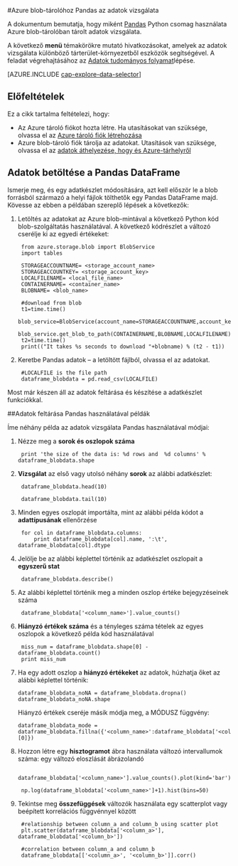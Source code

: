 <properties 
    pageTitle="Azure blob-tárolóhoz Pandas az adatok vizsgálata |} Microsoft Azure" 
    description="Hogyan lehet az Azure blob-tárolóhoz Pandas használatával tárolt adatok vizsgálata." 
    services="machine-learning,storage" 
    documentationCenter="" 
    authors="bradsev" 
    manager="jhubbard" 
    editor="cgronlun" />

<tags 
    ms.service="machine-learning" 
    ms.workload="data-services" 
    ms.tgt_pltfrm="na" 
    ms.devlang="na" 
    ms.topic="article" 
    ms.date="09/13/2016" 
    ms.author="bradsev" /> 

#<a name="explore-data-in-azure-blob-storage-with-pandas"></a>Azure blob-tárolóhoz Pandas az adatok vizsgálata

A dokumentum bemutatja, hogy miként [Pandas](http://pandas.pydata.org/) Python csomag használata Azure blob-tárolóban tárolt adatok vizsgálata.

A következő **menü** témakörökre mutató hivatkozásokat, amelyek az adatok vizsgálata különböző tárterület-környezetből eszközök segítségével. A feladat végrehajtásához az [Adatok tudományos folyamat]()lépése.

[AZURE.INCLUDE [cap-explore-data-selector](../../includes/cap-explore-data-selector.md)]


## <a name="prerequisites"></a>Előfeltételek
Ez a cikk tartalma feltételezi, hogy:

* Az Azure tároló fiókot hozta létre. Ha utasításokat van szüksége, olvassa el az [Azure tároló fiók létrehozása](../storage/storage-create-storage-account.md#create-a-storage-account)
* Azure blob-tároló fiók tárolja az adatokat. Utasítások van szüksége, olvassa el az [adatok áthelyezése, hogy és Azure-tárhelyről](../storage/storage-moving-data.md)

## <a name="load-the-data-into-a-pandas-dataframe"></a>Adatok betöltése a Pandas DataFrame
Ismerje meg, és egy adatkészlet módosítására, azt kell először le a blob forrásból származó a helyi fájlok tölthetők egy Pandas DataFrame majd. Kövesse az ebben a példában szereplő lépések a következők:

1. Letöltés az adatokat az Azure blob-mintával a következő Python kód blob-szolgáltatás használatával. A következő kódrészlet a változó cserélje ki az egyedi értékeket: 

        from azure.storage.blob import BlobService
        import tables
        
        STORAGEACCOUNTNAME= <storage_account_name>
        STORAGEACCOUNTKEY= <storage_account_key>
        LOCALFILENAME= <local_file_name>        
        CONTAINERNAME= <container_name>
        BLOBNAME= <blob_name>

        #download from blob
        t1=time.time()
        blob_service=BlobService(account_name=STORAGEACCOUNTNAME,account_key=STORAGEACCOUNTKEY)
        blob_service.get_blob_to_path(CONTAINERNAME,BLOBNAME,LOCALFILENAME)
        t2=time.time()
        print(("It takes %s seconds to download "+blobname) % (t2 - t1))


2. Keretbe Pandas adatok – a letöltött fájlból, olvassa el az adatokat.

        #LOCALFILE is the file path 
        dataframe_blobdata = pd.read_csv(LOCALFILE)

Most már készen áll az adatok feltárása és készítése a adatkészlet funkciókkal.

##<a name="blob-dataexploration"></a>Adatok feltárása Pandas használatával példák

Íme néhány példa az adatok vizsgálata Pandas használatával módjai:

1. Nézze meg a **sorok és oszlopok száma** 

        print 'the size of the data is: %d rows and  %d columns' % dataframe_blobdata.shape

2. **Vizsgálat** az első vagy utolsó néhány **sorok** az alábbi adatkészlet:

        dataframe_blobdata.head(10)
        
        dataframe_blobdata.tail(10)

3. Minden egyes oszlopát importálta, mint az alábbi példa kódot a **adattípusának** ellenőrzése
    
        for col in dataframe_blobdata.columns:
            print dataframe_blobdata[col].name, ':\t', dataframe_blobdata[col].dtype

4. Jelölje be az alábbi képlettel történik az adatkészlet oszlopait a **egyszerű stat**
 
        dataframe_blobdata.describe()
    
5. Az alábbi képlettel történik meg a minden oszlop értéke bejegyzéseinek száma

        dataframe_blobdata['<column_name>'].value_counts()

6. **Hiányzó értékek száma** és a tényleges száma tételek az egyes oszlopok a következő példa kód használatával

        miss_num = dataframe_blobdata.shape[0] - dataframe_blobdata.count()
        print miss_num
     
7.  Ha egy adott oszlop a **hiányzó értékeket** az adatok, húzhatja őket az alábbi képlettel történik:

        dataframe_blobdata_noNA = dataframe_blobdata.dropna()
        dataframe_blobdata_noNA.shape

    Hiányzó értékek cseréje másik módja meg, a MÓDUSZ függvény:
    
        dataframe_blobdata_mode = dataframe_blobdata.fillna({'<column_name>':dataframe_blobdata['<column_name>'].mode()[0]})        

8. Hozzon létre egy **hisztogramot** ábra használata változó intervallumok száma: egy változó eloszlását ábrázolandó 
    
        dataframe_blobdata['<column_name>'].value_counts().plot(kind='bar')
        
        np.log(dataframe_blobdata['<column_name>']+1).hist(bins=50)
    
9. Tekintse meg **összefüggések** változók használata egy scatterplot vagy beépített korrelációs függvénnyel között

        #relationship between column_a and column_b using scatter plot
        plt.scatter(dataframe_blobdata['<column_a>'], dataframe_blobdata['<column_b>'])
        
        #correlation between column_a and column_b
        dataframe_blobdata[['<column_a>', '<column_b>']].corr()
